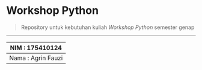 # Workshop Python
> Repository untuk kebutuhan kuliah *Workshop Python* semester genap
---
| NIM : 175410124
| -------------
| Nama : Agrin Fauzi
